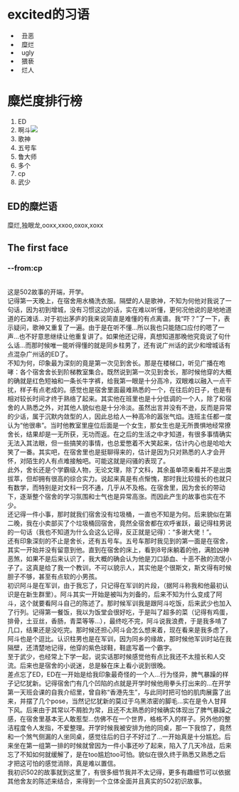 # excited的习语
-   丑恶
-   糜烂
-   ugly
-   猥亵
-   烂人

# 糜烂度排行榜
1. ED
2. 啊斗![](http://yaohuo.me/album/upload/1000/2016/10/04/7120_0041530.jpg)
3. 歌神
4. 五号车
5. 鲁大师
6. 多个
7. cp
8. 武少


## ED的糜烂语
糜烂,独眼龙,ooxx,xxoo,oxox,xoxx


## The first face
###    --from:cp 
<br />这是502故事的开端，开学。
<br />    记得第一天晚上，在宿舍用水桶洗衣服。隔壁的人是歌神，不知为何他对我说了一句话，因为初到增城，没有习惯这边的话，实在难以听懂，更何况他说的是地地道道的石滩话...对于初出茅庐的我来说简直是难懂的有点离谱。我“吓？”了一下，表示疑问，歌神又重复了一遍。由于是在听不懂...所以我也只能随口应付的嗯了一声...也不好意思继续让他重复讲了。如果他还记得，真想知道那晚他究竟说了句什么话...而那时候唯一能听得懂的就是同乡柱男了，还有说广州话的武少和增城话有点混杂广州话的ED了。
<br />    不知为何，印象最为深刻的竟是第一次见到舍长。那是在楼梯口，听见广播在咆哮：各个宿舍舍长到阶梯教室集合。既然说到第一次见到舍长，那时候他穿的大概的确就是红色短袖和一条长牛字裤，给我第一眼是十分高冷，双眼难以融入一点干扰，样子有点老成的。感觉也是宿舍里面最难熟悉的一个，在往后的日子，也是有相对较长时间才终于熟络了起来。其实他在班里也是十分低调的一个人，除了和宿舍的人熟悉之外，对其他人貌似也是十分冷淡。虽然出言并没有不逊，反而是异常的少话，属于沉默内敛型的人，因此总给人一种高冷的嚣张气焰。连班主任都一度认为“他很串”。当时他教室里座位后面是一个女生，那女生也是无所畏惧地经常撩舍长，结果却是一无所获，无功而返。在之后的生活之中才知道，有很多事情确实无法入其法眼，但一些搞笑的事情，也总爱憋着不大笑起来，估计内心也是哈哈大笑了一番。其实吧，在宿舍里也是挺聊得来的，估计是因为只对熟悉的人才会开怀，对陌生的人有点难接触吧。可能这就是闷骚的表现了。
<br />    此外，舍长还是个学霸级人物，无论文理，除了文科，其余虽单项来看并不是出类拔萃，但却拥有很高的综合实力。说起来真是有点惭愧，那时我比较擅长的也就只有数学，而特别是对文科一窍不通，几乎从不及格。在宿舍里，因为舍长的带动下，逐渐整个宿舍的学习氛围和士气也是异常高涨。而因此产生的故事也实在不少。
<br />    还记得一件小事，那时就我们宿舍没有垃圾桶，一直也不知是为何。后来貌似在第二晚，我在小卖部买了个垃圾桶回宿舍，竟然全宿舍都在欢呼雀跃，最记得柱男说的一句话（我也不知道为什么会这么记得，反正就是记得）：“多谢大佬！”。
<br />    还有印象深刻的不止是舍长，还有五号车。五号车那时我见到的第一面是在宿舍，其实一开始并没有留意到他。直到在宿舍的床上，看到8号床躺着的他，满脸凶神恶煞，如果不是后来认识了，我大概的确会认为他是刀口舔血、十恶不赦的流氓小子了。这真是给了我一个教训，不可以貌示人，其实他是个很斯文，斯文得有时候胆子不够，甚至有点软的小男孩。
<br />    初识阿斗是在军训，由于我忘了，只记得在军训的片段，（据阿斗称我和他最初认识是在新生群里）。阿斗其实一开始是被叫为刘备的，后来不知为什么变成了阿斗，这个就要看阿斗自己的陈述了。那时候军训我是跟阿斗吃饭，后来武少也加入了行列。记得第一餐饭，我以为饭堂会很好吃，于是叫了超多的菜（记得有鸡蛋，排骨，土豆丝，香肠，青菜等等...），最终吃不完，阿斗说我浪费，于是我多啃了几口，结果还是没吃完。那时候还担心阿斗会怎么想来着，现在看来是我多虑了，阿斗也是个逗比。认识柱男也是在军训，因为同乡的缘故，那时候他军训时站在我隔壁，还清楚地记得，他穿的紫色球鞋，鞋底写着一个霸字。
<br />    至于武少，也经常上下学一起，说实话那时候感觉他有点比我还不太擅长和人交流。后来也是宿舍的小说迷，总是躲在床上看小说到很晚。
<br />    差点忘了ED，ED在一开始是给我印象最奇怪的一个人...行为怪异，脾气暴躁的样子记忆犹新。记得宿舍门有几个凹陷的点就是开学时候他用拳头打出来的...在开学第一天班会课的自我介绍里，曾自称“香港先生”，与此同时把可怕的肌肉展露了出来，并摆了几个pose，当然记忆犹新的莫过于乌黑浓密的脚毛...实在是令人甘拜下风。后来由于其常以不屑脸为常，且还不太熟悉的时候确实体现出了脾气暴躁之感，在宿舍里基本无人敢惹型...仿佛不在一个世界，格格不入的样子。另外他的整洁程度令人发指，不爱整理。开学时候我被安排为他的同桌，那一下我惊了，竟然和一个煞气侧漏的人坐同桌，感觉往后的日子不好过了...一开始真是十分尴尬。后来坐在第一组第一排的时候就曾因为一件小事还吵了起来，陷入了几天冷战，后来忘了不知如何就缓解了，是在too尴尬too可怕。貌似在很久终于熟悉又熟悉之后才把这可怕的感觉消除，真是难以置信。
<br />    我初识502的故事就到这里了，有很多细节我并不太记得，更多有趣细节可以依据其他舍友的陈述来结合，来得到一个立体全面并且真实的502初识故事。 
